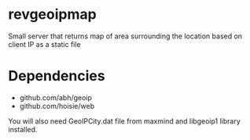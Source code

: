 revgeoipmap
===========

Small server that returns map of area surrounding the location based on client IP as a static file

Dependencies
============
* github.com/abh/geoip
* github.com/hoisie/web

You will also need GeoIPCity.dat file from maxmind and libgeoip1 library installed.
